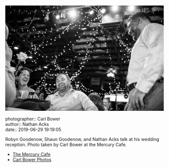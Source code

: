 ![Robyn Goodenow, Shaun Goodenow, and Nathan Acks talk](assets/2019-06-29-set-3-the-reception-53.webp)

photographer:: Carl Bower  
author:: Nathan Acks  
date:: 2019-06-29 19:19:05

Robyn Goodenow, Shaun Goodenow, and Nathan Acks talk at his wedding reception. Photo taken by Carl Bower at the Mercury Cafe.

* [The Mercury Cafe](http://mercurycafe.com)
* [Carl Bower Photos](https://carlbowerphotos.com)
